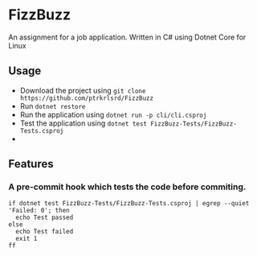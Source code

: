 # FizzBuzz
An assignment for a job application. Written in C# using Dotnet Core for Linux


## Usage
* Download the project using `git clone https://github.com/ptrkrlsrd/FizzBuzz`
* Run `dotnet restore`
* Run the application using `dotnet run -p cli/cli.csproj`
* Test the application using `dotnet test FizzBuzz-Tests/FizzBuzz-Tests.csproj`
*


## Features
### A pre-commit hook which tests the code before commiting.
```
if dotnet test FizzBuzz-Tests/FizzBuzz-Tests.csproj | egrep --quiet 'Failed: 0'; then
  echo Test passed
else
  echo Test failed
  exit 1
ff
```
